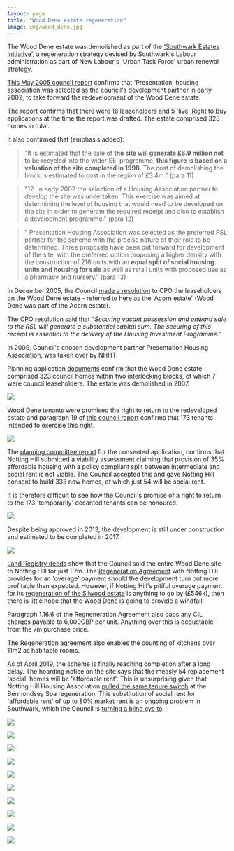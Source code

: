 ```yaml
---
layout: page
title: "Wood Dene estate regeneration"
image: img/wood_dene.jpg
---
```


The Wood Dene estate was demolished as part of the ['Southwark Estates Initiative'](http://embed.verite.co/timeline/?source=0Aprl6XcACewydEhRaWFOLVBfUjBSVW1HUGVZNEhGeFE&font=Bevan-PotanoSans&maptype=toner&lang=en&hash_bookmark=true&start_zoom_adjust=2&height=650#1), a regeneration strategy devised by Southwark's Labour administration as part of New Labour's 'Urban Task Force' urban renewal strategy. 

[This May 2005 council report](http://moderngov.southwark.gov.uk/Data/Executive/20050523/Agenda/Item%2011%20-%20Wooddene%20EstateRegeneration%20-%20Update.pdf) confirms that 'Presentation' housing association was selected as the council's development partner in early 2002, to take forward the redevelopment of the Wood Dene estate. 

The report confirms that there were 16 leaseholders and 5 'live' Right to Buy applications at the time the report was drafted. The estate comprised 323 homes in total.

It also confirmed that (emphasis added):

>"It is estimated that the sale of __the site will generate £6.9 million net__ to be recycled into the wider SEI programme, __this figure is based on a valuation of the site completed in 1998__. The cost of demolishing the block is estimated to cost in the region of £3.4m." (para 11)

>"12. In early 2002 the selection of a Housing Association partner to develop the site was undertaken. This exercise was aimed at determining the level of housing that would need to be developed on the site in order to generate the required receipt and also to establish a development programme." (para 12)

>" Presentation Housing Association was selected as the preferred RSL partner for the scheme with the precise nature of their role to be determined. Three proposals have been put forward for development of the site, with the preferred option proposing a higher density with the construction of 216 units with an __equal split of social housing units and housing for sale__ as well as retail units with proposed use as a pharmacy and nursery." (para 13)

In December 2005, the Council [made a resolution](http://moderngov.southwark.gov.uk/Data/Executive/20051213/Agenda/Item%2013%20-%20CompulsoryPurchase%20of%20lands%20on%20the%20Acorn%20Estate,%20Peckham%20SE15%20-Report.pdf) to CPO the leaseholders on the Wood Dene estate - referred to here as the 'Acorn estate' (Wood Dene was part of the Acorn estate).

The CPO resolution said that _“Securing vacant possession and onward sale to the RSL will generate a substantial capital sum. The securing of this receipt is essential to the delivery of the Housing Investment Programme.”_

In 2009, Council's chosen development partner Presentation Housing Association, was taken over by NHHT.

Planning application [documents](http://moderngov.southwark.gov.uk/documents/s38968/Report.pdf) confirm that the Wood Dene estate comprised 323 council homes within two interlocking blocks, of which 7 were council leaseholders. The estate was demolished in 2007. 

![](http://crappistmartin.github.io/images/wooddene2.jpg)

Wood Dene tenants were promised the right to return to the redeveloped estate and paragraph 19 of [this council report](http://moderngov.southwark.gov.uk/Data/Executive/20030729/Agenda/56%20-%20Disposal%20of%20216-224Underhill%20Road,%20SE22.pdf) confirms that 173 tenants intended to exercise this right.

![](http://crappistmartin.github.io/images/wooddenertr.png)

The [planning committee report](http://moderngov.southwark.gov.uk/documents/s38968/Report.pdf) for the consented application, confirms that Notting Hill submitted a viability assessment claiming that provision of 35% affordable housing with a policy compliant split between intermediate and social rent is not viable. The Council accepted this and gave Notting Hill consent to build 333 new homes, of which just 54 will be social rent.

It is therefore difficult to see how the Council's promise of a right to return to the 173 'temporarily' decanted tenants can be honoured.

![](http://crappistmartin.github.io/images/wooddeneor.png)

Despite being approved in 2013, the development is still under construction and estimated to be completed in 2017.

![](http://crappistmartin.github.io/images/wooddeneplan.jpg)

[Land Registry deeds](http://crappistmartin.github.io/images/LRegisterWoodDene.pdf) show that the Council sold the entire Wood Dene site to Notting Hill for just £7m. The [Regeneration Agreement](/img/RAWooddene.pdf) with Notting Hill provides for an 'overage' payment should the development turn out more profitable than expected. However, if Notting Hill's pitiful overage payment for its [regeneration of the Silwood estate](/silwood-estate-regeneration) is anything to go by (£546k), then there is little hope that the Wood Dene is going to provide a windfall.

Paragraph 1.16.6 of the Regneneration Agreement also caps any CIL charges payable to 6,000GBP per unit. Anything over this is deductable from the 7m purchase price. 

The Regeneration agreement also enables the counting of kitchens over 11m2 as habitable rooms.

As of April 2019, the scheme is finally reaching completion after a long delay. The hoarding notice on the site says that the measly 54 replacement 'social' homes will be 'affordable rent'. This is unsurprising given that Notting Hill Housing Association [pulled the same tenure switch](http://35percent.org/2015-03-18-stand-up-for-more-social-housing/) at the Bermondsey Spa regeneration. This substitution of social rent for 'affordable rent' of up to 80% market rent is an ongoing problem in Southwark, which the Council is [turning a blind eye to](/redefining-social-rent).

![](../img/wooddenehoarding.jpg)

![](../img/wooddenephoto.jpg)

![](../img/wooddenephoto2.jpg)

![](../img/wooddene_demolition1.jpg)

![](../img/wood_dene.jpg)

![](../img/wooddene_demolition2.jpg)

![](../img/wooddeneseventies.jpg)

![](../img/Wood-Dene-Estate-SN.jpg)

![](../img/wooddeneoriginal.jpg)

![](../img/wooddenemap.jpg)
